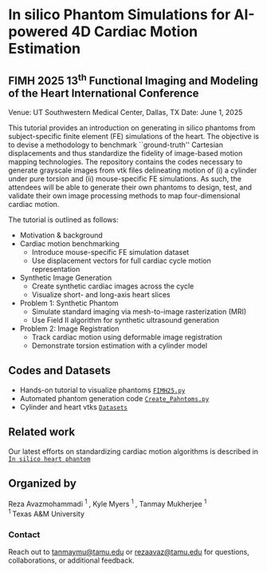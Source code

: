 # In silico Phantom Simulations for AI-powered 4D Cardiac Motion Estimation
## FIMH 2025 13<sup>th</sup> Functional Imaging and Modeling of the Heart International Conference
Venue: UT Southwestern Medical Center, Dallas, TX 
Date: June 1, 2025

This tutorial provides an introduction on generating in silico phantoms from subject-specific finite element (FE) simulations of the heart. The objective is to devise a methodology to benchmark ``ground-truth'' Cartesian displacements and thus standardize the fidelity of image-based motion mapping technologies. The repository contains the codes necessary to generate grayscale images from vtk files delineating motion of (i) a cylinder under pure torsion and (ii) mouse-specific FE simulations. As such, the attendees will be able to generate their own phantoms to design, test, and validate their own image processing methods to map four-dimensional cardiac motion.

The tutorial is outlined as follows:
- Motivation & background
- Cardiac motion benchmarking
    - Introduce mouse-specific FE simulation dataset
    - Use displacement vectors for full cardiac cycle motion representation
- Synthetic Image Generation
    - Create synthetic cardiac images across the cycle
    - Visualize short- and long-axis heart slices
- Problem 1: Synthetic Phantom
    - Simulate standard imaging via mesh-to-image rasterization (MRI)
    - Use Field II algorithm for synthetic ultrasound generation
- Problem 2: Image Registration
    - Track cardiac motion using deformable image registration
    - Demonstrate torsion estimation with a cylinder model

## Codes and Datasets
- Hands-on tutorial to visualize phantoms [`FIMH25.py`](FIMH25.py)
- Automated phantom generation code [`Create_Pahntoms.py`](Create_Phantoms.py)
- Cylinder and heart vtks [`Datasets`](Datasets)

## Related work
Our latest efforts on standardizing cardiac motion algorithms is described in [`In silico heart phantom`](https://doi.org/10.1016/j.compbiomed.2024.109065)

## Organized by
Reza Avazmohammadi <sup> 1 </sup>, Kyle Myers <sup> 1 </sup>, Tanmay Mukherjee <sup> 1 </sup> <br>
<sup> 1 </sup> Texas A&amp;M University 

### Contact
Reach out to tanmaymu@tamu.edu or rezaavaz@tamu.edu for questions, collaborations, or additional feedback. 
